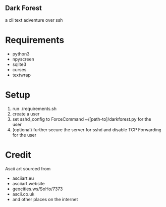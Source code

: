## Dark Forest ##
a cli text adventure over ssh

# Requirements #
- python3 
- npyscreen
- sqlite3
- curses
- textwrap

# Setup #
1. run ./requirements.sh
2. create a user 
3. set sshd_config to ForceCommand ~/[path-to]/darkforest.py for the user
4. (optional) further secure the server for sshd and disable TCP Forwarding for the user 


# Credit #
Ascii art sourced from 
- asciiart.eu
- asciiart.website
- geocities.ws/SoHo/7373
- ascii.co.uk
- and other places on the internet 
